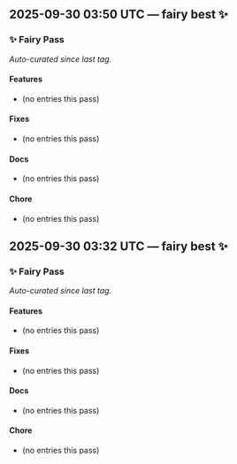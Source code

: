 ## 2025-09-30 03:50 UTC — fairy best ✨

### ✨ Fairy Pass
_Auto-curated since last tag._

#### Features
- (no entries this pass)

#### Fixes
- (no entries this pass)

#### Docs
- (no entries this pass)

#### Chore
- (no entries this pass)

## 2025-09-30 03:32 UTC — fairy best ✨

### ✨ Fairy Pass
_Auto-curated since last tag._

#### Features
- (no entries this pass)

#### Fixes
- (no entries this pass)

#### Docs
- (no entries this pass)

#### Chore
- (no entries this pass)

